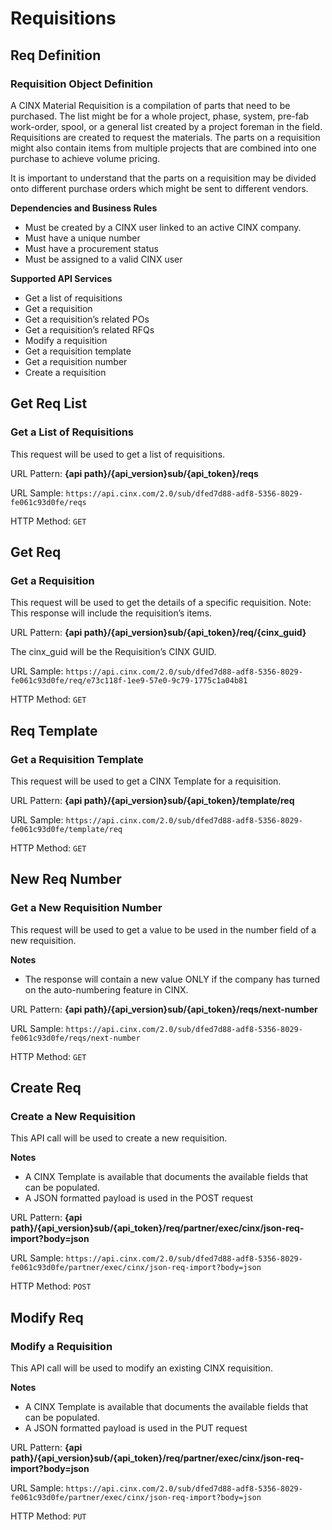 # Requisitions

## Req Definition
### Requisition Object Definition

A CINX Material Requisition is a compilation of parts that need to be purchased.  The list might be for a whole project, phase, system, pre-fab work-order, spool, or a general list created by a project foreman in the field. Requisitions are created to request the materials.  The parts on a requisition might also contain items from multiple projects that are combined into one purchase to achieve volume pricing.

It is important to understand that the parts on a requisition may be divided onto different purchase orders which might be sent to different vendors.

**Dependencies and Business Rules**

* Must be created by a CINX user linked to an active CINX company.
* Must have a unique number
* Must have a procurement status
* Must be assigned to a valid CINX user

**Supported API Services**

* Get a list of requisitions
* Get a requisition
* Get a requisition’s related POs
* Get a requisition’s related RFQs
* Modify a requisition
* Get a requisition template
* Get a requisition number
* Create a requisition

## Get Req List
### Get a List of Requisitions

This request will be used to get a list of requisitions.

URL Pattern: **{api path}/{api_version}sub/{api_token}/reqs**

URL Sample: `https://api.cinx.com/2.0/sub/dfed7d88-adf8-5356-8029-fe061c93d0fe/reqs`

HTTP Method: `GET`

## Get Req
### Get a Requisition

This request will be used to get the details of a specific requisition.  Note: This response will include the requisition’s items.

URL Pattern: **{api path}/{api_version}sub/{api_token}/req/{cinx_guid}**

The cinx_guid will be the Requisition’s CINX GUID.

URL Sample: `https://api.cinx.com/2.0/sub/dfed7d88-adf8-5356-8029-fe061c93d0fe/req/e73c118f-1ee9-57e0-9c79-1775c1a04b81`

HTTP Method: `GET`

## Req Template
### Get a Requisition Template

This request will be used to get a CINX Template for a requisition.

URL Pattern: **{api path}/{api_version}sub/{api_token}/template/req**

URL Sample: `https://api.cinx.com/2.0/sub/dfed7d88-adf8-5356-8029-fe061c93d0fe/template/req`

HTTP Method: `GET`

## New Req Number
### Get a New Requisition Number

This request will be used to get a value to be used in the number field of a new requisition.

**Notes** 
* The response will contain a new value ONLY if the company has turned on the auto-numbering feature in CINX.

URL Pattern: **{api path}/{api_version}sub/{api_token}/reqs/next-number**

URL Sample: `https://api.cinx.com/2.0/sub/dfed7d88-adf8-5356-8029-fe061c93d0fe/reqs/next-number`

HTTP Method: `GET`

## Create Req
### Create a New Requisition

This API call will be used to create a new requisition.

**Notes**

* A CINX Template is available that documents the available fields that can be populated.
* A JSON formatted payload is used in the POST request

URL Pattern: **{api path}/{api_version}sub/{api_token}/req/partner/exec/cinx/json-req-import?body=json**

URL Sample: `https://api.cinx.com/2.0/sub/dfed7d88-adf8-5356-8029-fe061c93d0fe/partner/exec/cinx/json-req-import?body=json`

HTTP Method: `POST`

## Modify Req
### Modify a Requisition

This API call will be used to modify an existing CINX requisition.

**Notes**

* A CINX Template is available that documents the available fields that can be populated.
* A JSON formatted payload is used in the PUT request

URL Pattern: **{api path}/{api_version}sub/{api_token}/req/partner/exec/cinx/json-req-import?body=json**

URL Sample: `https://api.cinx.com/2.0/sub/dfed7d88-adf8-5356-8029-fe061c93d0fe/partner/exec/cinx/json-req-import?body=json`

HTTP Method: `PUT`
